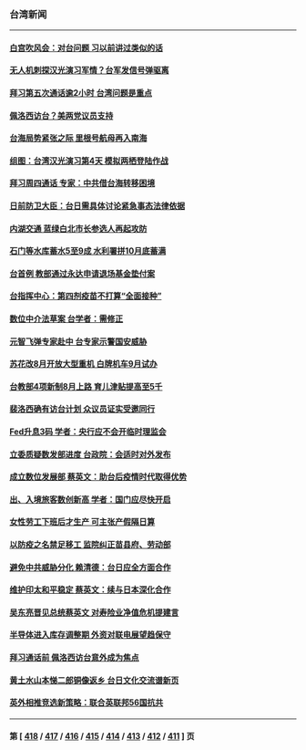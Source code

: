 ### 台湾新闻
---
#### [白宫吹风会：对台问题 习以前讲过类似的话](../../pages/ncid1349361/n13791127.md) 
#### [无人机刺探汉光演习军情？台军发信号弹驱离](../../pages/ncid1349361/n13791045.md) 
#### [拜习第五次通话逾2小时 台湾问题是重点](../../pages/ncid1349361/n13791055.md) 
#### [佩洛西访台？美两党议员支持](../../pages/ncid1349361/n13791014.md) 
#### [台海局势紧张之际 里根号航母再入南海](../../pages/ncid1349361/n13791053.md) 
#### [组图：台湾汉光演习第4天 模拟两栖登陆作战](../../pages/ncid1349361/n13790768.md) 
#### [拜习周四通话 专家：中共借台海转移困境](../../pages/ncid1349361/n13791016.md) 
#### [日前防卫大臣：台日需具体讨论紧急事态法律依据](../../pages/ncid1349361/n13790991.md) 
#### [内湖交通 蓝绿白北市长参选人再起攻防](../../pages/ncid1349361/n13791037.md) 
#### [石门等水库蓄水5至9成 水利署拼10月底蓄满](../../pages/ncid1349361/n13790998.md) 
#### [台首例 教部通过永达申请退场基金垫付案](../../pages/ncid1349361/n13790999.md) 
#### [台指挥中心：第四剂疫苗不打算“全面接种”](../../pages/ncid1349361/n13790996.md) 
#### [数位中介法草案 台学者：需修正](../../pages/ncid1349361/n13791002.md) 
#### [元智飞弹专家赴中 台专家示警国安威胁](../../pages/ncid1349361/n13791021.md) 
#### [苏花改8月开放大型重机 白牌机车9月试办](../../pages/ncid1349361/n13791025.md) 
#### [台教部4项新制8月上路 育儿津贴提高至5千](../../pages/ncid1349361/n13791007.md) 
#### [裴洛西确有访台计划 众议员证实受邀同行](../../pages/ncid1349361/n13790974.md) 
#### [Fed升息3码 学者：央行应不会开临时理监会](../../pages/ncid1349361/n13790976.md) 
#### [立委质疑数发部进度 台政院：会适时对外发布](../../pages/ncid1349361/n13790946.md) 
#### [成立数位发展部 蔡英文：助台后疫情时代取得优势](../../pages/ncid1349361/n13790951.md) 
#### [出、入境旅客数创新高 学者：国门应尽快开启](../../pages/ncid1349361/n13790948.md) 
#### [女性劳工下班后才生产 可主张产假隔日算](../../pages/ncid1349361/n13790953.md) 
#### [以防疫之名禁足移工 监院纠正苗县府、劳动部](../../pages/ncid1349361/n13790954.md) 
#### [避免中共威胁分化 赖清德：台日应全方面合作](../../pages/ncid1349361/n13790923.md) 
#### [维护印太和平稳定 蔡英文：续与日本深化合作](../../pages/ncid1349361/n13790864.md) 
#### [吴东亮晋见总统蔡英文 对寿险业净值危机提建言](../../pages/ncid1349361/n13790895.md) 
#### [半导体进入库存调整期 外资对联电展望趋保守](../../pages/ncid1349361/n13790897.md) 
#### [拜习通话前 佩洛西访台意外成为焦点](../../pages/ncid1349361/n13790835.md) 
#### [黄土水山本悌二郎铜像返乡 台日文化交流谱新页](../../pages/ncid1349361/n13790898.md) 
#### [英外相推竞选新策略：联合英联邦56国抗共](../../pages/ncid1349361/n13790871.md) 

---
#### 第 [ [418](./418.md) / [417](./417.md) / [416](./416.md) / [415](./415.md) / [414](./414.md) / [413](./413.md) / [412](./412.md) / [411](./411.md) ] 页

